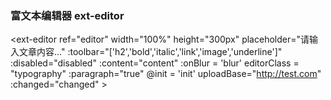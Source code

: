 ### 富文本编辑器 ext-editor
<ext-editor 
	ref="editor" 
	width="100%" 
	height="300px" 
	placeholder="请输入文章内容..." 
	:toolbar="['h2','bold','italic','link','image','underline']" 
	:disabled="disabled"
	:content="content"
	:onBlur = 'blur'
	editorClass = "typography"
	:paragraph="true"
	@init = 'init'
	uploadBase="http://test.com" 
	:changed="changed" >
</ext-editor>